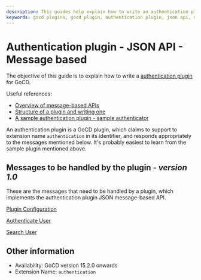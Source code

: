 ```yaml
---
description: This guides help explain how to write an authentication plugin for GCD.
keywords: gocd plugins, gocd plugin, authentication plugin, json api, message based api, writing a plugin
---
```


# Authentication plugin - JSON API - Message based

The objective of this guide is to explain how to write a [authentication plugin](authentication_plugin_overview.md) for GoCD.

Useful references:
* [Overview of message-based APIs](../json_message_based_plugin_api.md)
* [Structure of a plugin and writing one](../go_plugins_basics.md)
* [A sample authentication plugin - sample authenticator](https://github.com/gocd/go-plugins/tree/master/plugins-for-tests/test-authentication-plugin)

An authentication plugin is a GoCD plugin, which claims to support to extension name `authentication` in its identifier, and responds appropriately to the messages mentioned below. It's probably easiest to learn from the sample plugin mentioned above.

## Messages to be handled by the plugin - ***version 1.0***

These are the messages that need to be handled by a plugin, which implements the authentication plugin JSON message-based API.

[Plugin Configuration](version_1_0/plugin_configuration.md)

[Authenticate User](version_1_0/authenticate_user.md)

[Search User](version_1_0/search_user.md)

## Other information

* Availability: GoCD version 15.2.0 onwards
* Extension Name: `authentication`
